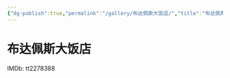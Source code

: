 ```yaml
---
{"dg-publish":true,"permalink":"/gallery/布达佩斯大饭店/","title":"布达佩斯大饭店","created":"2025-06-25T14:18:45.258+08:00"}
---
```



# 布达佩斯大饭店

IMDb: tt2278388
